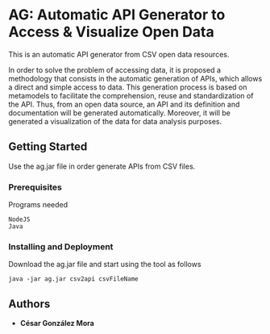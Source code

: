 # AG: Automatic API Generator to Access & Visualize Open Data

This is an automatic API generator from CSV open data resources.

In order to solve the problem of accessing data, it is proposed a methodology that consists in the automatic generation of APIs, which allows a direct and simple access to data. This generation process is based on metamodels to facilitate the comprehension, reuse and standardization of the API. Thus, from an open data source, an API and its definition and documentation will be generated automatically. Moreover, it will be generated a visualization of the data for data analysis purposes.

## Getting Started

Use the ag.jar file in order generate APIs from CSV files.

### Prerequisites

Programs needed

```
NodeJS
Java
```

### Installing and Deployment

Download the ag.jar file and start using the tool as follows


```
java -jar ag.jar csv2api csvFileName
```



## Authors

* **César González Mora** 
